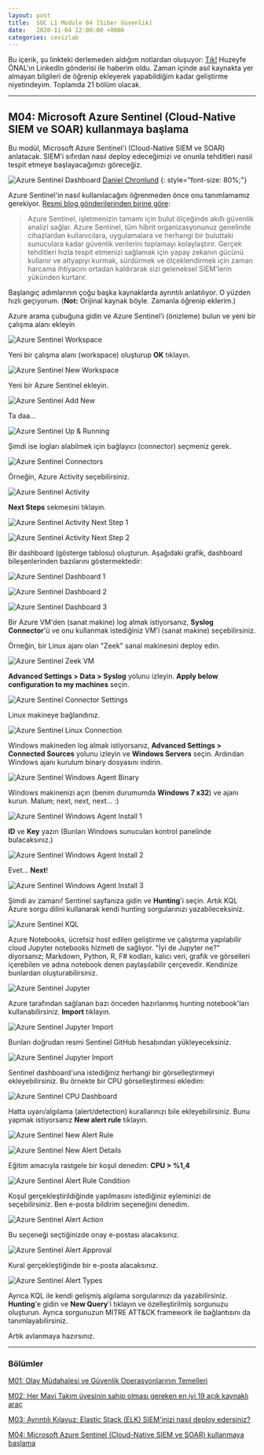 ```yaml
---
layout: post
title:  SOC L1 Module 04 [Siber Güvenlik]
date:   2020-11-04 12:00:00 +0000
categories: cevizlab
---
```


Bu içerik, şu linkteki derlemeden aldığım notlardan oluşuyor: [Tık!](https://www.chiheb-chebbi.com/) Huzeyfe ÖNAL'ın LinkedIn gönderisi ile haberim oldu. Zaman içinde asıl kaynakta yer almayan bilgileri de öğrenip ekleyerek yapabildiğim kadar geliştirme niyetindeyim. Toplamda 21 bölüm olacak.

---

## **M04: Microsoft Azure Sentinel (Cloud-Native SIEM ve SOAR) kullanmaya başlama**

Bu modül, Microsoft Azure Sentinel'i (Cloud-Native SIEM ve SOAR) anlatacak. SIEM'i sıfırdan nasıl deploy edeceğimizi ve onunla tehditleri nasıl tespit etmeye başlayacağımızı göreceğiz.

![Azure Sentinel Dashboard](/assets/img/azure-sentinel-dashboard.jpg "Azure Sentinel Dashboard")
[Daniel Chronlund](https://danielchronlund.com/)
{: style="font-size: 80%;"}

Azure Sentinel'in nasıl kullanılacağını öğrenmeden önce onu tanımlamamız gerekiyor. [Resmi blog gönderilerinden birine göre](https://azure.microsoft.com/en-in/blog/introducing-microsoft-azure-sentinel-intelligent-security-analytics-for-your-entire-enterprise/):

> Azure Sentinel, işletmenizin tamamı için bulut ölçeğinde akıllı güvenlik analizi sağlar. Azure Sentinel, tüm hibrit organizasyonunuz genelinde cihazlardan kullanıcılara, uygulamalara ve herhangi bir buluttaki sunuculara kadar güvenlik verilerini toplamayı kolaylaştırır. Gerçek tehditleri hızla tespit etmenizi sağlamak için yapay zekanın gücünü kullanır ve altyapıyı kurmak, sürdürmek ve ölçeklendirmek için zaman harcama ihtiyacını ortadan kaldırarak sizi geleneksel SIEM'lerin yükünden kurtarır.

Başlangıç adımlarının çoğu başka kaynaklarda ayrıntılı anlatılıyor. O yüzden hızlı geçiyorum. (**Not:** Orijinal kaynak böyle. Zamanla öğrenip eklerim.)

Azure arama çubuğuna gidin ve Azure Sentinel'i (önizleme) bulun ve yeni bir çalışma alanı ekleyin

![Azure Sentinel Workspace](/assets/img/azure-sentinel-workspace.jpg "Azure Sentinel Workspace")

Yeni bir çalışma alanı (workspace) oluşturup **OK** tıklayın.

![Azure Sentinel New Workspace](/assets/img/azure-sentinel-new-workspace.jpg "Azure Sentinel New Workspace")

Yeni bir Azure Sentinel ekleyin.

![Azure Sentinel Add New](/assets/img/azure-sentinel-add-new.jpg "Azure Sentinel Add New")

Ta daa...

![Azure Sentinel Up & Running](/assets/img/azure-sentinel-up-and-running.png "Azure Sentinel Up & Running")

Şimdi ise logları alabilmek için bağlayıcı (connector) seçmeniz gerek.

![Azure Sentinel Connectors](/assets/img/azure-sentinel-connectors.png "Azure Sentinel Connectors")

Örneğin, Azure Activity seçebilirsiniz.

![Azure Sentinel Activity](/assets/img/azure-sentinel-activity.png "Azure Sentinel Activity")

**Next Steps** sekmesini tıklayın.

![Azure Sentinel Activity Next Step 1](/assets/img/azure-sentinel-activity-nextstep-1.png "Azure Sentinel Activity Next Step 1")

![Azure Sentinel Activity Next Step 2](/assets/img/azure-sentinel-activity-nextstep-2.png "Azure Sentinel Activity Next Step 2")

Bir dashboard (gösterge tablosu) oluşturun. Aşağıdaki grafik, dashboard bileşenlerinden bazılarını göstermektedir:

![Azure Sentinel Dashboard 1](/assets/img/azure-sentinel-dashboard-1.png "Azure Sentinel Dashboard 1")

![Azure Sentinel Dashboard 2](/assets/img/azure-sentinel-dashboard-2.png "Azure Sentinel Dashboard 2")

![Azure Sentinel Dashboard 3](/assets/img/azure-sentinel-dashboard-3.png "Azure Sentinel Dashboard 3")

Bir Azure VM'den (sanat makine) log almak istiyorsanız, **Syslog Connector**'ü ve onu kullanmak istediğiniz VM'i (sanat makine) seçebilirsiniz.

Örneğin, bir Linux ajanı olan "Zeek" sanal makinesini deploy edin.

![Azure Sentinel Zeek VM](/assets/img/azure-sentinel-zeek-vm.png "Azure Sentinel Zeek VM")

**Advanced Settings > Data > Syslog** yolunu izleyin. **Apply below configuration to my machines** seçin.

![Azure Sentinel Connector Settings](/assets/img/azure-sentinel-connector-settings.png "Azure Sentinel Connector Settings")

Linux makineye bağlandınız.

![Azure Sentinel Linux Connection](/assets/img/azure-sentinel-linux-connection.png "Azure Sentinel Linux Connection")

Windows makineden log almak istiyorsanız, **Advanced Settings > Connected Sources** yolunu izleyin ve **Windows Servers** seçin. Ardından Windows ajanı kurulum binary dosyasını indirin.

![Azure Sentinel Windows Agent Binary](/assets/img/azure-sentinel-windows-agent-binary.png "Azure Sentinel Windows Agent Binary")

Windows makinenizi açın (benim durumumda **Windows 7 x32**) ve ajanı kurun. Malum; next, next, next... :)

![Azure Sentinel Windows Agent Install 1](/assets/img/azure-sentinel-windows-agent-install-1.png "Azure Sentinel Windows Agent Install 1")

**ID** ve **Key** yazın (Bunları Windows sunucuları kontrol panelinde bulacaksınız.)

![Azure Sentinel Windows Agent Install 2](/assets/img/azure-sentinel-windows-agent-install-2.png "Azure Sentinel Windows Agent Install 3")

Evet... **Next**!

![Azure Sentinel Windows Agent Install 3](/assets/img/azure-sentinel-windows-agent-install-3.png "Azure Sentinel Windows Agent Install 3")

Şimdi av zamanı! Sentinel sayfanıza gidin ve **Hunting**'i seçin. Artık KQL Azure sorgu dilini kullanarak kendi hunting sorgularınızı yazabileceksiniz.

![Azure Sentinel KQL](/assets/img/azure-sentinel-kql.png "Azure Sentinel KQL")

Azure Notebooks, ücretsiz host edilen geliştirme ve çalıştırma yapılabilir cloud Jupyter notebooks hizmeti de sağlıyor. "İyi de Jupyter ne?" diyorsanız; Markdown, Python, R, F# kodları, kalıcı veri, grafik ve görselleri içerebilen ve adına notebook denen paylaşılabilir çerçevedir. Kendinize bunlardan oluşturabilirsiniz.

![Azure Sentinel Jupyter](/assets/img/azure-sentinel-jupyter.png "Azure Sentinel Jupyter")

Azure tarafından sağlanan bazı önceden hazırlanmış hunting notebook'ları kullanabilirsiniz. **Import** tıklayın.

![Azure Sentinel Jupyter Import](/assets/img/azure-sentinel-jupyter-import.png "Azure Sentinel Jupyter Import")

Bunları doğrudan resmi Sentinel GitHub hesabından yükleyeceksiniz.

![Azure Sentinel Jupyter Import](/assets/img/azure-sentinel-jupyter-official-github.png "Azure Sentinel Jupyter Import")

Sentinel dashboard'una istediğiniz herhangi bir görselleştirmeyi ekleyebilirsiniz. Bu örnekte bir CPU görselleştirmesi ekledim:

![Azure Sentinel CPU Dashboard](/assets/img/azure-sentinel-cpu-dashboard.png "Azure Sentinel CPU Dashboard")

Hatta uyarı/algılama (alert/detection) kurallarınızı bile ekleyebilirsiniz. Bunu yapmak istiyorsanız **New alert rule** tıklayın.

![Azure Sentinel New Alert Rule](/assets/img/azure-sentinel-new-alert-rule.png "Azure Sentinel New Alert Rule")

![Azure Sentinel New Alert Details](/assets/img/azure-sentinel-new-alert-details.png "Azure Sentinel New Alert Details")

Eğitim amacıyla rastgele bir koşul denedim: **CPU > %1,4**

![Azure Sentinel Alert Rule Condition](/assets/img/azure-sentinel-alert-rule-condition.png "Azure Sentinel Alert Rule Condition")

Koşul gerçekleştirildiğinde yapılmasını istediğiniz eyleminizi de seçebilirsiniz. Ben e-posta bildirim seçeneğini denedim.

![Azure Sentinel Alert Action](/assets/img/azure-sentinel-alert-action.png "Azure Sentinel Alert Action")

Bu seçeneği seçtiğinizde onay e-postası alacaksınız.

![Azure Sentinel Alert Approval](/assets/img/azure-sentinel-alert-approval.png "Azure Sentinel Alert Approval")

Kural gerçekleştiğinde bir e-posta alacaksınız.

![Azure Sentinel Alert Types](/assets/img/azure-sentinel-alert-types.png "Azure Sentinel Alert Types")

Ayrıca KQL ile kendi gelişmiş algılama sorgularınızı da yazabilirsiniz. **Hunting**'e gidin ve **New Query**'i tıklayın ve özelleştirilmiş sorgunuzu oluşturun. Ayrıca sorgunuzun MITRE ATT&CK framework ile bağlantısını da tanımlayabilirsiniz.

Artık avlanmaya hazırsınız.

---

### **Bölümler**

[M01: Olay Müdahalesi ve Güvenlik Operasyonlarının Temelleri](/cevizlab/2020/11/01/soc-l1-module-01.html)

[M02: Her Mavi Takım üyesinin sahip olması gereken en iyi 19 açık kaynaklı araç](/cevizlab/2020/11/02/soc-l1-module-02.html)

[M03: Ayrıntılı Kılavuz: Elastic Stack (ELK) SIEM'inizi nasıl deploy edersiniz?](/cevizlab/2020/11/03/soc-l1-module-03.html)

[M04: Microsoft Azure Sentinel (Cloud-Native SIEM ve SOAR) kullanmaya başlama](/cevizlab/2020/11/04/soc-l1-module-04.html)
